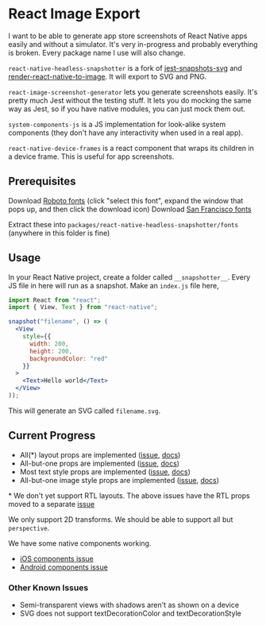 # React Image Export

I want to be able to generate app store screenshots of React Native apps easily and without a simulator. It's very in-progress and probably everything is broken. Every package name I use will also change.

`react-native-headless-snapshotter` is a fork of [jest-snapshots-svg](https://github.com/jest-community/jest-snapshots-svg) and [render-react-native-to-image](https://github.com/jaredly/render-react-native-to-image). It will export to SVG and PNG.

`react-image-screenshot-generator` lets you generate screenshots easily. It's pretty much Jest without the testing stuff. It lets you do mocking the same way as Jest, so if you have native modules, you can just mock them out.

`system-components-js` is a JS implementation for look-alike system components (they don't have any interactivity when used in a real app).

`react-native-device-frames` is a react component that wraps its children in a device frame. This is useful for app screenshots.

## Prerequisites

Download [Roboto fonts](https://fonts.google.com/specimen/Roboto) (click "select this font", expand the window that pops up, and then click the download icon)
Download [San Francisco fonts](https://developer.apple.com/fonts/)

Extract these into `packages/react-native-headless-snapshotter/fonts` (anywhere in this folder is fine)

## Usage

In your React Native project, create a folder called `__snapshotter__`. Every JS file in here will run as a snapshot. Make an `index.js` file here,

```jsx
import React from "react";
import { View, Text } from "react-native";

snapshot("filename", () => (
  <View
    style={{
      width: 200,
      height: 200,
      backgroundColor: "red"
    }}
  >
    <Text>Hello world</Text>
  </View>
));
```

This will generate an SVG called `filename.svg`.

## Current Progress

- All(\*) layout props are implemented ([issue](https://github.com/jacobp100/react-image-export/issues/10), [docs](https://facebook.github.io/react-native/docs/layout-props.html))
- All-but-one props are implemented ([issue](https://github.com/jacobp100/react-image-export/issues/8), [docs](https://facebook.github.io/react-native/docs/view-props.html))
- Most text style props are implemented ([issue](https://github.com/jacobp100/react-image-export/issues/9), [docs](https://facebook.github.io/react-native/docs/text-style-props.html))
- All-but-one image style props are implemented ([issue](https://github.com/jacobp100/react-image-export/issues/11), [docs](https://facebook.github.io/react-native/docs/image-style-props.html))

\* We don't yet support RTL layouts. The above issues have the RTL props moved to a separate [issue](https://github.com/jacobp100/react-image-export/issues/15)

We only support 2D transforms. We should be able to support all but `perspective`.

We have some native components working.

- [iOS components issue](https://github.com/jacobp100/react-image-export/issues/5)
- [Android components issue](https://github.com/jacobp100/react-image-export/issues/6)

### Other Known Issues

- Semi-transparent views with shadows aren't as shown on a device
- SVG does not support textDecorationColor and textDecorationStyle
